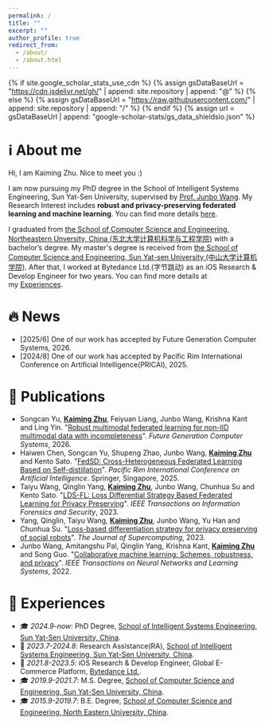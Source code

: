 ```yaml
---
permalink: /
title: ""
excerpt: ""
author_profile: true
redirect_from: 
  - /about/
  - /about.html
---
```


{% if site.google_scholar_stats_use_cdn %}
{% assign gsDataBaseUrl = "https://cdn.jsdelivr.net/gh/" | append: site.repository | append: "@" %}
{% else %}
{% assign gsDataBaseUrl = "https://raw.githubusercontent.com/" | append: site.repository | append: "/" %}
{% endif %}
{% assign url = gsDataBaseUrl | append: "google-scholar-stats/gs_data_shieldsio.json" %}

<span class='anchor' id='about-me'></span>

# ℹ️ About me

Hi, I am Kaiming Zhu. Nice to meet you :)

I am now pursuing my PhD degree in the School of Intelligent Systems Engineering, Sun Yat-Sen University, supervised by [Prof. Junbo Wang](https://ise.sysu.edu.cn/teacher/WangJunbo). My Research Interest includes **robust and privacy-preserving federated learning and machine learning**. You can find more details [here](https://www.researchgate.net/profile/Kaiming-Zhu).

I graduated from [the School of Computer Science and Engineering, Northeastern Unversity, China (东北大学计算机科学与工程学院)](http://www.cse.neu.edu.cn/) with a bachelor’s degree. My master's degree is received from [the School of Computer Science and Engineering, Sun Yat-sen University (中山大学计算机学院)](https://cse.sysu.edu.cn/). After that, I worked at Bytedance Ltd.(字节跳动) as an iOS Research & Develop Engineer for two years. You can find more details at my [Experiences](https://kaimingzhu.github.io/#experiences).

<span class='anchor' id='news'></span>

# 🔥 News

- [2025/6] One of our work has accepted by Future Generation Computer Systems, 2026.
- [2024/8] One of our work has accepted by Pacific Rim International Conference on Artificial Intelligence(PRICAI), 2025.



<span class='anchor' id='publications'></span>

# 📝 Publications 
- Songcan Yu, **<u>Kaiming Zhu</u>**, Feiyuan Liang, Junbo Wang, Krishna Kant and Ling Yin. "[Robust multimodal federated learning for non-IID multimodal data with incompleteness](https://www.sciencedirect.com/science/article/abs/pii/S0167739X25002432)". *Future Generation Computer Systems*, 2026.
- Haiwen Chen, Songcan Yu, Shupeng Zhao, Junbo Wang, **<u>Kaiming Zhu</u>** and Kento Sato. "[FedSD: Cross-Heterogeneous Federated Learning Based on Self-distillation](https://link.springer.com/chapter/10.1007/978-981-96-0119-6_11)". *Pacific Rim International Conference on Artificial Intelligence*. Springer, Singapore, 2025.
- Taiyu Wang, Qinglin Yang, **<u>Kaiming Zhu</u>**, Junbo Wang, Chunhua Su and Kento Sato. "[LDS-FL: Loss Differential Strategy Based Federated Learning for Privacy Preserving](https://ieeexplore.ieee.org/document/10272663)". *IEEE Transactions on Information Forensics and Security*, 2023.
- Yang, Qinglin, Taiyu Wang, **<u>Kaiming Zhu</u>**, Junbo Wang, Yu Han and Chunhua Su. "[Loss-based differentiation strategy for privacy preserving of social robots](https://link.springer.com/article/10.1007/s11227-022-04660-8)". *The Journal of Supercomputing*, 2023.
- Junbo Wang, Amitangshu Pal, Qinglin Yang, Krishna Kant, **<u>Kaiming Zhu</u>** and Song Guo. "[Collaborative machine learning: Schemes, robustness, and privacy](https://ieeexplore.ieee.org/abstract/document/9782499)". *IEEE Transactions on Neural Networks and Learning Systems*, 2022.

<span class='anchor' id='experiences'></span>

# 📜 Experiences
- 🎓 *2024.9-now*: PhD Degree, [School of Intelligent Systems Engineering, Sun Yat-Sen University, China](https://ise.sysu.edu.cn/).
- 🔨 *2023.7-2024.8*: Research Assistance(RA), [School of Intelligent Systems Engineering, Sun Yat-Sen University, China](https://ise.sysu.edu.cn/).
- 🔨 *2021.8-2023.5*: iOS Research & Develop Engineer, Global E-Commerce Platform, [Bytedance Ltd.](https://www.bytedance.com/).
- 🎓 *2019.9-2021.7*: M.S. Degree, [School of Computer Science and Engineering, Sun Yat-Sen University, China](https://cse.sysu.edu.cn/).
- 🎓 *2015.9-2019.7*: B.E. Degree, [School of Computer Science and Engineering, North Eastern University, China](http://www.cse.neu.edu.cn/).